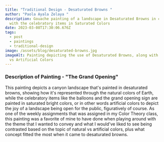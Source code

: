 ```yaml
---
title: "Traditional Design - Desaturated Browns "
author: "Paola Ayala Zelaya "
description: Gouache painting of a landscape in Desaturated Browns in contrast
  with the celebratory items in Saturated Colors
date: 2023-03-08T17:30:06.676Z
tags:
  - post
  - paintings
  - traditional-design
image: /assets/blog/desaturated-browns.jpg
imageAlt: Painting depicting the use of Desaturated Browns, along with Natural
  vs Artificial Colors
---
```

### D﻿escription of Painting - "The Grand Opening" 

T﻿his painting depicts a canyon landscape that's painted in desaturated browns, showing how it's represented through the natural colors of Earth, while the celebratory items like the balloons and the grand opening sign are painted in saturated bright colors, or in other words artificial colors to depict the joy of a landscape being open for the public, figuratively of course. As one of the weekly assignments that was assigned in my Color Theory class, this painting was a favorite of mine to have done when playing around with the theme that I wanted to convey and what I would've liked to see being contrasted based on the topic of natural vs artificial colors, plus what concept fitted the most when it came to desaturated browns.
